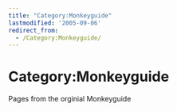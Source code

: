 ```yaml
---
title: "Category:Monkeyguide"
lastmodified: '2005-09-06'
redirect_from:
  - /Category:Monkeyguide/
---
```


Category:Monkeyguide
====================

Pages from the orginial Monkeyguide

